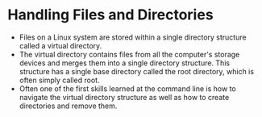 # Handling Files and Directories
- Files on a Linux system are stored within a single directory structure called a virtual directory.
- The virtual directory contains files from all the computer's storage devices and merges them into a single directory structure. This structure has a single base directory called the root directory, which is often simply called root.
- Often one of the first skills learned at the command line is how to navigate the virtual directory structure as well as how to create directories and remove them.
